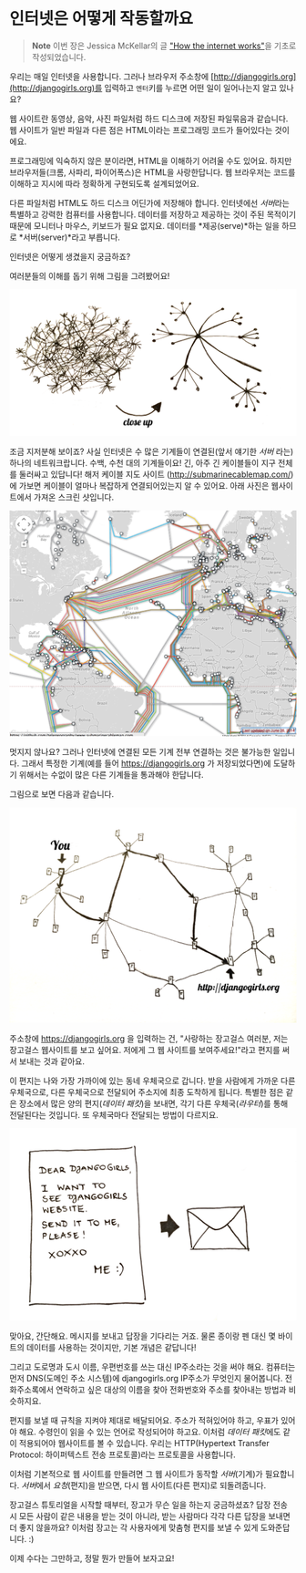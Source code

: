 # 인터넷은 어떻게 작동할까요

> **Note** 이번 장은 Jessica McKellar의 글 ["How the internet works"](http://web.mit.edu/jesstess/www/)을 기초로 작성되었습니다. 

우리는 매일 인터넷을 사용합니다. 그러나 브라우저 주소창에 [http://djangogirls.org](http://djangogirls.org)를 입력하고 `엔터`키를 누르면 어떤 일이 일어나는지 알고 있나요?

웹 사이트란 동영상, 음악, 사진 파일처럼 하드 디스크에 저장된 파일묶음과 같습니다. 웹 사이트가 일반 파일과 다른 점은 HTML이라는 프로그래밍 코드가 들어있다는 것이에요.

프로그래밍에 익숙하지 않은 분이라면, HTML을 이해하기 어려울 수도 있어요. 하지만 브라우저들(크롬, 사파리, 파이어폭스)은 HTML을 사랑한답니다. 웹 브라우저는 코드를 이해하고 지시에 따라 정확하게 구현되도록 설계되었어요.

다른 파일처럼 HTML도 하드 디스크 어딘가에 저장해야 합니다. 인터넷에선 *서버*라는 특별하고 강력한 컴퓨터를 사용합니다. 데이터를 저장하고 제공하는 것이 주된 목적이기 때문에 모니터나 마우스, 키보드가 필요 없지요. 데이터를 *제공(serve)*하는 일을 하므로 *서버(server)*라고 부릅니다.

인터넷은 어떻게 생겼을지 궁금하죠?

여러분들의 이해를 돕기 위해 그림을 그려봤어요!

![Figure 1.1](images/internet_1.png)

조금 지저분해 보이죠? 사실 인터넷은 수 많은 기계들이 연결된(앞서 얘기한 *서버* 라는) 하나의 네트워크랍니다. 수백, 수천 대의 기계들이요! 긴, 아주 긴 케이블들이 지구 전체를 둘러싸고 있답니다! 해저 케이블 지도 사이트 (http://submarinecablemap.com/) 에 가보면 케이블이 얼마나 복잡하게 연결되어있는지 알 수 있어요. 아래 사진은 웹사이트에서 가져온 스크린 샷입니다.

![Figure 1.2](images/internet_3.png)

멋지지 않나요? 그러나 인터넷에 연결된 모든 기계 전부 연결하는 것은 불가능한 일입니다. 그래서 특정한 기계(예를 들어 https://djangogirls.org 가 저장되었다면)에 도달하기 위해서는 수없이 많은 다른 기계들을 통과해야 한답니다.

그림으로 보면 다음과 같습니다.

![Figure 1.3](images/internet_2.png)

주소창에 https://djangogirls.org 을 입력하는 건, "사랑하는 장고걸스 여러분, 저는 장고걸스 웹사이트를 보고 싶어요. 저에게 그 웹 사이트를 보여주세요!"라고 편지를 써서 보내는 것과 같아요.

이 편지는 나와 가장 가까이에 있는 동네 우체국으로 갑니다. 받을 사람에게 가까운 다른 우체국으로, 다른 우체국으로 전달되어 주소지에 최종 도착하게 됩니다. 특별한 점은 같은 장소에서 많은 양의 편지(*데이터 패킷*)을 보내면, 각기 다른 우체국(*라우터*)를 통해 전달된다는 것입니다. 또 우체국마다 전달되는 방법이 다르지요.

![Figure 1.4](images/internet_4.png)

맞아요, 간단해요. 메시지를 보내고 답장을 기다리는 거죠. 물론 종이랑 펜 대신 몇 바이트의 데이터를 사용하는 것이지만, 기본 개념은 같답니다!

그리고 도로명과 도시 이름, 우편번호를 쓰는 대신 IP주소라는 것을 써야 해요. 컴퓨터는 먼저 DNS(도메인 주소 시스템)에 djangogirls.org IP주소가 무엇인지 물어봅니다. 전화주소록에서 연락하고 싶은 대상의 이름을 찾아 전화번호와 주소를 찾아내는 방법과 비슷하지요.

편지를 보낼 때 규칙을 지켜야 제대로 배달되어요. 주소가 적혀있어야 하고, 우표가 있어야 해요. 수령인이 읽을 수 있는 언어로 작성되어야 하고요. 이처럼 *데이터 패킷*에도 같이 적용되어야 웹사이트를 볼 수 있습니다. 우리는 HTTP(Hypertext Transfer Protocol: 하이퍼텍스트 전송 프로토콜)라는 프로토콜을 사용합니다.

이처럼 기본적으로 웹 사이트를 만들려면 그 웹 사이트가 동작할 *서버*(기계)가 필요합니다. *서버*에서 *요청*(편지)을 받으면, 다시 웹 사이트(다른 편지)로 되돌려줍니다.

장고걸스 튜토리얼을 시작할 때부터, 장고가 무슨 일을 하는지 궁금하셨죠? 답장 전송 시 모든 사람이 같은 내용을 받는 것이 아니라, 받는 사람마다 각각 다른 답장을 보내면 더 좋지 않을까요? 이처럼 장고는 각 사용자에게 맞춤형 편지를 보낼 수 있게 도와준답니다. :)

이제 수다는 그만하고, 정말 뭔가 만들어 보자고요!

